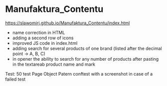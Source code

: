 # Manufaktura_Contentu  
https://slawomirj.github.io/Manufaktura_Contentu/index.html

* name correction in HTML   
* adding a second row of icons  
* improved JS code in index.html
* adding search for several products of one brand (listed after the decimal point -> A, B, C)
* in opener the ability to search for any number of products after pasting in the textareab product name and mark

Test:
50 test 
Page Object Patern
conftest with a screenshot in case of a failed test
